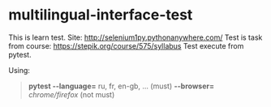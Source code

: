 # multilingual-interface-test
This is learn test. Site: http://selenium1py.pythonanywhere.com/
Test is task from course: https://stepik.org/course/575/syllabus
Test execute from pytest.

Using:
>**pytest --language=** ru, fr, en-gb, ... (must) **--browser=** *chrome/firefox* (not must)